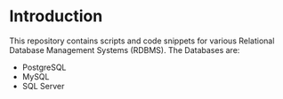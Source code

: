 # Introduction

This repository contains scripts and code snippets for various Relational Database Management Systems (RDBMS). The Databases are:

- PostgreSQL
- MySQL
- SQL Server

